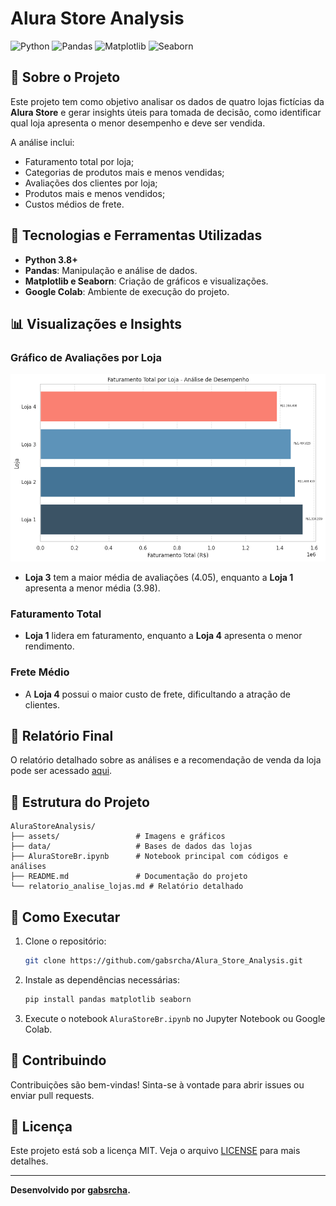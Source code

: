 # Alura Store Analysis

![Python](https://img.shields.io/badge/Python-3.8%2B-blue) 
![Pandas](https://img.shields.io/badge/Pandas-✔-green)
![Matplotlib](https://img.shields.io/badge/Matplotlib-✔-orange)
![Seaborn](https://img.shields.io/badge/Seaborn-✔-blueviolet)

## 📜 Sobre o Projeto

Este projeto tem como objetivo analisar os dados de quatro lojas fictícias da **Alura Store** e gerar insights úteis para tomada de decisão, como identificar qual loja apresenta o menor desempenho e deve ser vendida. 

A análise inclui:
- Faturamento total por loja;
- Categorias de produtos mais e menos vendidas;
- Avaliações dos clientes por loja;
- Produtos mais e menos vendidos;
- Custos médios de frete.

## 🚀 Tecnologias e Ferramentas Utilizadas

- **Python 3.8+**
- **Pandas**: Manipulação e análise de dados.
- **Matplotlib e Seaborn**: Criação de gráficos e visualizações.
- **Google Colab**: Ambiente de execução do projeto.

## 📊 Visualizações e Insights

### Gráfico de Avaliações por Loja
![Gráfico de Avaliações](https://github.com/gabsrcha/Alura_Store_Analysis/raw/main/assets/fatur.png)

- **Loja 3** tem a maior média de avaliações (4.05), enquanto a **Loja 1** apresenta a menor média (3.98).

### Faturamento Total
- **Loja 1** lidera em faturamento, enquanto a **Loja 4** apresenta o menor rendimento.

### Frete Médio
- A **Loja 4** possui o maior custo de frete, dificultando a atração de clientes.

## 📝 Relatório Final

O relatório detalhado sobre as análises e a recomendação de venda da loja pode ser acessado [aqui](https://github.com/gabsrcha/Alura_Store_Analysis/blob/main/relatorio_analise_lojas.md).

## 📂 Estrutura do Projeto

```
AluraStoreAnalysis/
├── assets/                 # Imagens e gráficos
├── data/                   # Bases de dados das lojas
├── AluraStoreBr.ipynb      # Notebook principal com códigos e análises
├── README.md               # Documentação do projeto
└── relatorio_analise_lojas.md # Relatório detalhado
```

## 🔧 Como Executar

1. Clone o repositório:
   ```bash
   git clone https://github.com/gabsrcha/Alura_Store_Analysis.git
   ```
2. Instale as dependências necessárias:
   ```bash
   pip install pandas matplotlib seaborn
   ```
3. Execute o notebook `AluraStoreBr.ipynb` no Jupyter Notebook ou Google Colab.

## 🤝 Contribuindo

Contribuições são bem-vindas! Sinta-se à vontade para abrir issues ou enviar pull requests. 

## 📄 Licença

Este projeto está sob a licença MIT. Veja o arquivo [LICENSE](LICENSE) para mais detalhes.

---
**Desenvolvido por [gabsrcha](https://github.com/gabsrcha).**
